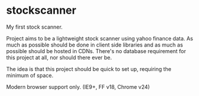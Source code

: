 stockscanner
============

My first stock scanner.

Project aims to be a lightweight stock scanner using yahoo finance data. As much as
possible should be done in client side libraries and as much as possible should be
hosted in CDNs. There's no database requirement for this project at all, nor should
there ever be.

The idea is that this project should be quick to set up, requiring the minimum of
space.

Modern browser support only. (IE9+, FF v18, Chrome v24)